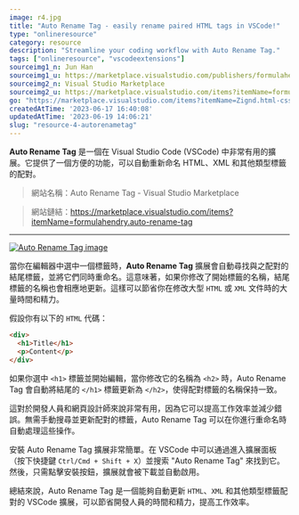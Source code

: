 ```yaml
---
image: r4.jpg
title: "Auto Rename Tag - easily rename paired HTML tags in VSCode!"
type: "onlineresource"
category: resource
description: "Streamline your coding workflow with Auto Rename Tag."
tags: ["onlineresource", "vscodeextensions"]
sourceimg1_n: Jun Han
sourceimg1_u: https://marketplace.visualstudio.com/publishers/formulahendry
sourceimg2_n: Visual Studio Marketplace
sourceimg2_u: https://marketplace.visualstudio.com/items?itemName=formulahendry.auto-rename-tag
go: "https://marketplace.visualstudio.com/items?itemName=Zignd.html-css-class-completion"
createdAtTime: '2023-06-17 16:40:08'
updatedAtTime: '2023-06-19 14:06:21'
slug: "resource-4-autorenametag"
---
```

**Auto Rename Tag** 是一個在 Visual Studio Code (VSCode) 中非常有用的擴展。它提供了一個方便的功能，可以自動重新命名 HTML、XML 和其他類型標籤的配對。

> 網站名稱：Auto Rename Tag - Visual Studio Marketplace

> 網站鏈結：https://marketplace.visualstudio.com/items?itemName=formulahendry.auto-rename-tag

---

<a href="/blog/r4-1.gif" target="_blank">

![Auto Rename Tag image](/blog/r4-1.gif "Auto Rename Tag")

</a>

當你在編輯器中選中一個標籤時，**Auto Rename Tag** 擴展會自動尋找與之配對的結尾標籤，並將它們同時重命名。這意味著，如果你修改了開始標籤的名稱，結尾標籤的名稱也會相應地更新。這樣可以節省你在修改大型 `HTML` 或 `XML` 文件時的大量時間和精力。

假設你有以下的 `HTML` 代碼：
```html
<div>
  <h1>Title</h1>
  <p>Content</p>
</div>
```

如果你選中 `<h1>` 標籤並開始編輯，當你修改它的名稱為 `<h2>` 時，Auto Rename Tag 會自動將結尾的 `</h1>` 標籤更新為 `</h2>`，使得配對標籤的名稱保持一致。

這對於開發人員和網頁設計師來說非常有用，因為它可以提高工作效率並減少錯誤。無需手動搜尋並更新配對的標籤，Auto Rename Tag 可以在你進行重命名時自動處理這些操作。

安裝 Auto Rename Tag 擴展非常簡單。在 VSCode 中可以通過進入擴展面板（按下快捷鍵 `Ctrl/Cmd + Shift + X`）並搜索 "Auto Rename Tag" 來找到它。然後，只需點擊安裝按鈕，擴展就會被下載並自動啟用。

總結來說，Auto Rename Tag 是一個能夠自動更新 `HTML`、`XML` 和其他類型標籤配對的 VSCode 擴展，可以節省開發人員的時間和精力，提高工作效率。
